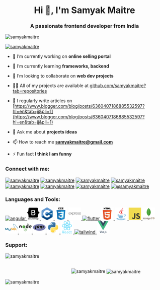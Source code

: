 <h1 align="center">Hi 👋, I'm Samyak Maitre</h1>
<h3 align="center">A passionate frontend developer from India</h3>

<p align="left"> <img src="https://komarev.com/ghpvc/?username=samyakmaitre&label=Profile%20views&color=0e75b6&style=flat" alt="samyakmaitre" /> </p>

<p align="left"> <a href="https://github.com/ryo-ma/github-profile-trophy"><img src="https://github-profile-trophy.vercel.app/?username=samyakmaitre" alt="samyakmaitre" /></a> </p>

- 🔭 I’m currently working on **online selling portal**

- 🌱 I’m currently learning **frameworks, backend**

- 👯 I’m looking to collaborate on **web dev projects**

- 👨‍💻 All of my projects are available at [github.com/samyakmaitre?tab=repositories](github.com/samyakmaitre?tab=repositories)

- 📝 I regularly write articles on [https://www.blogger.com/blog/posts/6360407186885532597?hl=en&tab=jj&pli=1](https://www.blogger.com/blog/posts/6360407186885532597?hl=en&tab=jj&pli=1)

- 💬 Ask me about **projects ideas**

- 📫 How to reach me **samyakmaitre@gmail.com**

- ⚡ Fun fact **I think I am funny**

<h3 align="left">Connect with me:</h3>
<p align="left">
<a href="https://twitter.com/samyakmaitre" target="blank"><img align="center" src="https://raw.githubusercontent.com/rahuldkjain/github-profile-readme-generator/master/src/images/icons/Social/twitter.svg" alt="samyakmaitre" height="30" width="40" /></a>
<a href="https://linkedin.com/in/samyakmaitre" target="blank"><img align="center" src="https://raw.githubusercontent.com/rahuldkjain/github-profile-readme-generator/master/src/images/icons/Social/linked-in-alt.svg" alt="samyakmaitre" height="30" width="40" /></a>
<a href="https://instagram.com/samyakmaitre" target="blank"><img align="center" src="https://raw.githubusercontent.com/rahuldkjain/github-profile-readme-generator/master/src/images/icons/Social/instagram.svg" alt="samyakmaitre" height="30" width="40" /></a>
<a href="https://www.behance.net/samyakmaitre" target="blank"><img align="center" src="https://raw.githubusercontent.com/rahuldkjain/github-profile-readme-generator/master/src/images/icons/Social/behance.svg" alt="samyakmaitre" height="30" width="40" /></a>
<a href="https://www.codechef.com/users/samyakmaitre" target="blank"><img align="center" src="https://cdn.jsdelivr.net/npm/simple-icons@3.1.0/icons/codechef.svg" alt="samyakmaitre" height="30" width="40" /></a>
<a href="https://www.hackerrank.com/samyakmaitre" target="blank"><img align="center" src="https://raw.githubusercontent.com/rahuldkjain/github-profile-readme-generator/master/src/images/icons/Social/hackerrank.svg" alt="samyakmaitre" height="30" width="40" /></a>
<a href="https://www.leetcode.com/samyakmaitre" target="blank"><img align="center" src="https://raw.githubusercontent.com/rahuldkjain/github-profile-readme-generator/master/src/images/icons/Social/leet-code.svg" alt="samyakmaitre" height="30" width="40" /></a>
<a href="https://www.hackerearth.com/@samyakmaitre" target="blank"><img align="center" src="https://raw.githubusercontent.com/rahuldkjain/github-profile-readme-generator/master/src/images/icons/Social/hackerearth.svg" alt="@samyakmaitre" height="30" width="40" /></a>
</p>

<h3 align="left">Languages and Tools:</h3>
<p align="left"> <a href="https://angular.io" target="_blank" rel="noreferrer"> <img src="https://angular.io/assets/images/logos/angular/angular.svg" alt="angular" width="40" height="40"/> </a> <a href="https://getbootstrap.com" target="_blank" rel="noreferrer"> <img src="https://raw.githubusercontent.com/devicons/devicon/master/icons/bootstrap/bootstrap-plain-wordmark.svg" alt="bootstrap" width="40" height="40"/> </a> <a href="https://www.w3schools.com/cpp/" target="_blank" rel="noreferrer"> <img src="https://raw.githubusercontent.com/devicons/devicon/master/icons/cplusplus/cplusplus-original.svg" alt="cplusplus" width="40" height="40"/> </a> <a href="https://www.w3schools.com/css/" target="_blank" rel="noreferrer"> <img src="https://raw.githubusercontent.com/devicons/devicon/master/icons/css3/css3-original-wordmark.svg" alt="css3" width="40" height="40"/> </a> <a href="https://expressjs.com" target="_blank" rel="noreferrer"> <img src="https://raw.githubusercontent.com/devicons/devicon/master/icons/express/express-original-wordmark.svg" alt="express" width="40" height="40"/> </a> <a href="https://flutter.dev" target="_blank" rel="noreferrer"> <img src="https://www.vectorlogo.zone/logos/flutterio/flutterio-icon.svg" alt="flutter" width="40" height="40"/> </a> <a href="https://www.w3.org/html/" target="_blank" rel="noreferrer"> <img src="https://raw.githubusercontent.com/devicons/devicon/master/icons/html5/html5-original-wordmark.svg" alt="html5" width="40" height="40"/> </a> <a href="https://www.java.com" target="_blank" rel="noreferrer"> <img src="https://raw.githubusercontent.com/devicons/devicon/master/icons/java/java-original.svg" alt="java" width="40" height="40"/> </a> <a href="https://developer.mozilla.org/en-US/docs/Web/JavaScript" target="_blank" rel="noreferrer"> <img src="https://raw.githubusercontent.com/devicons/devicon/master/icons/javascript/javascript-original.svg" alt="javascript" width="40" height="40"/> </a> <a href="https://www.mongodb.com/" target="_blank" rel="noreferrer"> <img src="https://raw.githubusercontent.com/devicons/devicon/master/icons/mongodb/mongodb-original-wordmark.svg" alt="mongodb" width="40" height="40"/> </a> <a href="https://www.mysql.com/" target="_blank" rel="noreferrer"> <img src="https://raw.githubusercontent.com/devicons/devicon/master/icons/mysql/mysql-original-wordmark.svg" alt="mysql" width="40" height="40"/> </a> <a href="https://nodejs.org" target="_blank" rel="noreferrer"> <img src="https://raw.githubusercontent.com/devicons/devicon/master/icons/nodejs/nodejs-original-wordmark.svg" alt="nodejs" width="40" height="40"/> </a> <a href="https://www.php.net" target="_blank" rel="noreferrer"> <img src="https://raw.githubusercontent.com/devicons/devicon/master/icons/php/php-original.svg" alt="php" width="40" height="40"/> </a> <a href="https://www.python.org" target="_blank" rel="noreferrer"> <img src="https://raw.githubusercontent.com/devicons/devicon/master/icons/python/python-original.svg" alt="python" width="40" height="40"/> </a> <a href="https://reactjs.org/" target="_blank" rel="noreferrer"> <img src="https://raw.githubusercontent.com/devicons/devicon/master/icons/react/react-original-wordmark.svg" alt="react" width="40" height="40"/> </a> <a href="https://tailwindcss.com/" target="_blank" rel="noreferrer"> <img src="https://www.vectorlogo.zone/logos/tailwindcss/tailwindcss-icon.svg" alt="tailwind" width="40" height="40"/> </a> <a href="https://vuejs.org/" target="_blank" rel="noreferrer"> <img src="https://raw.githubusercontent.com/devicons/devicon/master/icons/vuejs/vuejs-original-wordmark.svg" alt="vuejs" width="40" height="40"/> </a> </p>

<h3 align="left">Support:</h3>
<p><a href="https://www.buymeacoffee.com/samyakmaitre"> <img align="left" src="https://cdn.buymeacoffee.com/buttons/v2/default-yellow.png" height="50" width="210" alt="samyakmaitre" /></a></p><br><br>

<p><img align="left" src="https://github-readme-stats.vercel.app/api/top-langs?username=samyakmaitre&show_icons=true&locale=en&layout=compact" alt="samyakmaitre" /></p>

<p>&nbsp;<img align="center" src="https://github-readme-stats.vercel.app/api?username=samyakmaitre&show_icons=true&locale=en" alt="samyakmaitre" /></p>

<p><img align="center" src="https://github-readme-streak-stats.herokuapp.com/?user=samyakmaitre&" alt="samyakmaitre" /></p>
